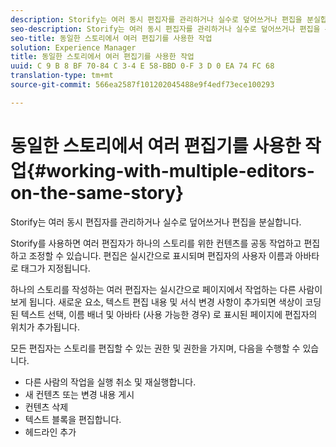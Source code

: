 ```yaml
---
description: Storify는 여러 동시 편집자를 관리하거나 실수로 덮어쓰거나 편집을 분실합니다.
seo-description: Storify는 여러 동시 편집자를 관리하거나 실수로 덮어쓰거나 편집을 분실합니다.
seo-title: 동일한 스토리에서 여러 편집기를 사용한 작업
solution: Experience Manager
title: 동일한 스토리에서 여러 편집기를 사용한 작업
uuid: C 9 B 8 BF 70-84 C 3-4 E 58-BBD 0-F 3 D 0 EA 74 FC 68
translation-type: tm+mt
source-git-commit: 566ea2587f101202045488e9f4edf73ece100293

---
```



# 동일한 스토리에서 여러 편집기를 사용한 작업{#working-with-multiple-editors-on-the-same-story}

Storify는 여러 동시 편집자를 관리하거나 실수로 덮어쓰거나 편집을 분실합니다.

Storify를 사용하면 여러 편집자가 하나의 스토리를 위한 컨텐츠를 공동 작업하고 편집하고 조정할 수 있습니다. 편집은 실시간으로 표시되며 편집자의 사용자 이름과 아바타로 태그가 지정됩니다.

하나의 스토리를 작성하는 여러 편집자는 실시간으로 페이지에서 작업하는 다른 사람이 보게 됩니다. 새로운 요소, 텍스트 편집 내용 및 서식 변경 사항이 추가되면 색상이 코딩된 텍스트 선택, 이름 배너 및 아바타 (사용 가능한 경우) 로 표시된 페이지에 편집자의 위치가 추가됩니다.

모든 편집자는 스토리를 편집할 수 있는 권한 및 권한을 가지며, 다음을 수행할 수 있습니다.

* 다른 사람의 작업을 실행 취소 및 재실행합니다.
* 새 컨텐츠 또는 변경 내용 게시
* 컨텐츠 삭제
* 텍스트 블록을 편집합니다.
* 헤드라인 추가

